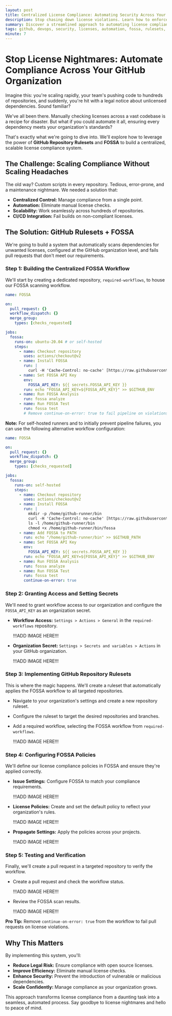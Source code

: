 ```yaml
---
layout: post
title: Centralized License Compliance: Automating Security Across Your GitHub Organization
description: Stop chasing down license violations. Learn how to enforce dependency license compliance across hundreds of repositories with GitHub Rulesets and FOSSA.
summary: Discover a streamlined approach to automating license compliance across your GitHub organization, eliminating manual work and mitigating legal risks.
tags: github, devops, security, licenses, automation, fossa, rulesets, ci/cd
minute: 7
---
```


# Stop License Nightmares: Automate Compliance Across Your GitHub Organization

Imagine this: you're scaling rapidly, your team's pushing code to hundreds of repositories, and suddenly, you're hit with a legal notice about unlicensed dependencies. Sound familiar?

We've all been there. Manually checking licenses across a vast codebase is a recipe for disaster. But what if you could automate it all, ensuring every dependency meets your organization's standards?

That's exactly what we're going to dive into. We'll explore how to leverage the power of **GitHub Repository Rulesets** and **FOSSA** to build a centralized, scalable license compliance system.

## The Challenge: Scaling Compliance Without Scaling Headaches

The old way? Custom scripts in every repository. Tedious, error-prone, and a maintenance nightmare. We needed a solution that:

* **Centralized Control:** Manage compliance from a single point.
* **Automation:** Eliminate manual license checks.
* **Scalability:** Work seamlessly across hundreds of repositories.
* **CI/CD Integration:** Fail builds on non-compliant licenses.

## The Solution: GitHub Rulesets + FOSSA

We're going to build a system that automatically scans dependencies for unwanted licenses, configured at the GitHub organization level, and fails pull requests that don't meet our requirements.

### Step 1: Building the Centralized FOSSA Workflow

We'll start by creating a dedicated repository, `required-workflows`, to house our FOSSA scanning workflow.

```yaml
name: FOSSA

on:
  pull_request: {}
  workflow_dispatch: {}
  merge_group:
    types: [checks_requested]

jobs:
  fossa:
    runs-on: ubuntu-20.04 # or self-hosted
    steps:
      - name: Checkout repository
        uses: actions/checkout@v2
      - name: Install FOSSA
        run: |
          curl -H 'Cache-Control: no-cache' [https://raw.githubusercontent.com/fossas/fossa-cli/master/install-latest.sh](https://raw.githubusercontent.com/fossas/fossa-cli/master/install-latest.sh) | bash
      - name: Set FOSSA API Key
        env:
          FOSSA_API_KEY: ${{ secrets.FOSSA_API_KEY }}
        run: echo "FOSSA_API_KEY=${FOSSA_API_KEY}" >> $GITHUB_ENV
      - name: Run FOSSA Analysis
        run: fossa analyze
      - name: Run FOSSA Test
        run: fossa test
        # Remove continue-on-error: true to fail pipeline on violations
```

**Note:** For self-hosted runners and to initially prevent pipeline failures, you can use the following alternative workflow configuration:

```yaml
name: FOSSA

on:
  pull_request: {}
  workflow_dispatch: {}
  merge_group:
    types: [checks_requested]

jobs:
  fossa:
    runs-on: self-hosted
    steps:
      - name: Checkout repository
        uses: actions/checkout@v2
      - name: Install FOSSA
        run: |
          mkdir -p /home/github-runner/bin
          curl -H 'Cache-Control: no-cache' [https://raw.githubusercontent.com/fossas/fossa-cli/master/install-latest.sh](https://raw.githubusercontent.com/fossas/fossa-cli/master/install-latest.sh) | bash -s -- -b /home/github-runner/bin
          ls -l /home/github-runner/bin
          chmod +x /home/github-runner/bin/fossa
      - name: Add FOSSA to PATH
        run: echo "/home/github-runner/bin" >> $GITHUB_PATH
      - name: Set FOSSA API Key
        env:
          FOSSA_API_KEY: ${{ secrets.FOSSA_API_KEY }}
        run: echo "FOSSA_API_KEY=${FOSSA_API_KEY}" >> $GITHUB_ENV
      - name: Run FOSSA Analysis
        run: fossa analyze
      - name: Run FOSSA Test
        run: fossa test
        continue-on-error: true
```

### Step 2: Granting Access and Setting Secrets

We'll need to grant workflow access to our organization and configure the `FOSSA_API_KEY` as an organization secret.

* **Workflow Access:** `Settings > Actions > General` in the `required-workflows` repository.

    !!!ADD IMAGE HERE!!!

* **Organization Secret:** `Settings > Secrets and variables > Actions` in your GitHub organization.

    !!!ADD IMAGE HERE!!!

### Step 3: Implementing GitHub Repository Rulesets

This is where the magic happens. We'll create a ruleset that automatically applies the FOSSA workflow to all targeted repositories.

* Navigate to your organization's settings and create a new repository ruleset.
* Configure the ruleset to target the desired repositories and branches.
* Add a required workflow, selecting the FOSSA workflow from `required-workflows`.

    !!!ADD IMAGE HERE!!!

### Step 4: Configuring FOSSA Policies

We'll define our license compliance policies in FOSSA and ensure they're applied correctly.

* **Issue Settings:** Configure FOSSA to match your compliance requirements.

    !!!ADD IMAGE HERE!!!

* **License Policies:** Create and set the default policy to reflect your organization's rules.

    !!!ADD IMAGE HERE!!!

* **Propagate Settings:** Apply the policies across your projects.

    !!!ADD IMAGE HERE!!!

### Step 5: Testing and Verification

Finally, we'll create a pull request in a targeted repository to verify the workflow.

* Create a pull request and check the workflow status.

    !!!ADD IMAGE HERE!!!

* Review the FOSSA scan results.

    !!!ADD IMAGE HERE!!!

**Pro Tip:** Remove `continue-on-error: true` from the workflow to fail pull requests on license violations.

## Why This Matters

By implementing this system, you'll:

* **Reduce Legal Risk:** Ensure compliance with open source licenses.
* **Improve Efficiency:** Eliminate manual license checks.
* **Enhance Security:** Prevent the introduction of vulnerable or malicious dependencies.
* **Scale Confidently:** Manage compliance as your organization grows.

This approach transforms license compliance from a daunting task into a seamless, automated process. Say goodbye to license nightmares and hello to peace of mind.
